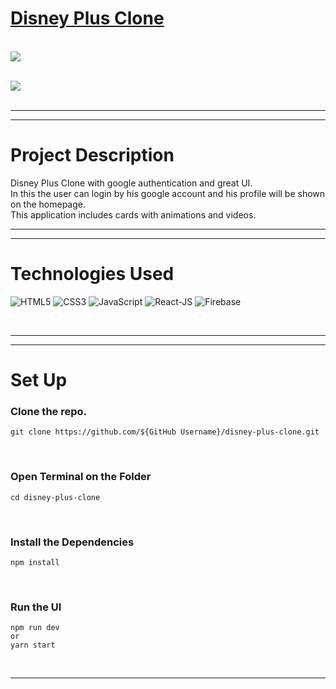 # <a href="https://disney-plus-clone-7ebc8.firebaseapp.com/">Disney Plus Clone</a>

<br>
<img src ="readme_assets/login.png"></img>
<br>
<br>

<img src ="readme_assets/home.png"></img>
<br>
<br>


<!-- <a href="https://www.youtube.com/watch?v=rJpA7ulK2rQ" target="_blank" >
 <img src = "https://img.shields.io/badge/YouTube-FF0000?style=for-the-badge&logo=youtube&logoColor=white"><img/>
</a> -->

<!-- <br> -->

<hr>
<hr>


# Project Description

Disney Plus Clone with google authentication and great UI.
<br>
In this the user can login by his google account and his profile will be shown on the homepage. 
<br>
This application includes cards with animations and videos.
<hr>
<hr>

# Technologies Used

![HTML5](https://img.shields.io/badge/HTML5-E34F26?style=for-the-badge&logo=html5&logoColor=white)
![CSS3](https://img.shields.io/badge/CSS3-1572B6?style=for-the-badge&logo=css3&logoColor=white)
![JavaScript](https://img.shields.io/badge/JavaScript-323330?style=for-the-badge&logo=javascript&logoColor=F7DF1E)
![React-JS](https://img.shields.io/badge/ReactJs-20232A?style=for-the-badge&logo=react&logoColor=61DAFB)
![Firebase](https://img.shields.io/badge/Firebase-0099ff?style=for-the-badge&logo=firebase&logoColor=white)


<br>
<hr>
<hr>

<!-- <br> -->

# Set Up

### Clone the repo.

```
git clone https://github.com/${GitHub Username}/disney-plus-clone.git
```

<br>

### Open Terminal on the Folder

```
cd disney-plus-clone
```

<br>

### Install the Dependencies

```
npm install
```

<br>

### Run the UI

```
npm run dev
or
yarn start
```

<br>
<hr>

